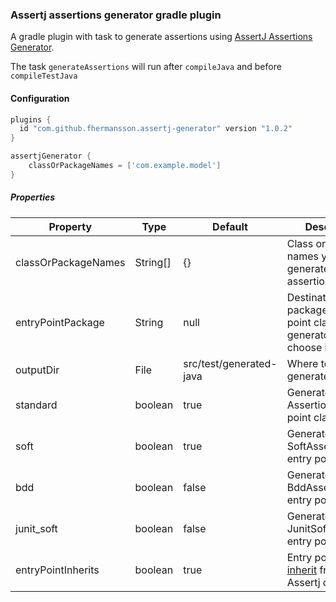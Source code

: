 ### Assertj assertions generator gradle plugin

A gradle plugin with task to generate assertions using [AssertJ Assertions Generator](http://joel-costigliola.github.io/assertj/assertj-assertions-generator.html).

The task `generateAssertions` will  run after `compileJava` and before `compileTestJava`


#### Configuration
```groovy
plugins {
  id "com.github.fhermansson.assertj-generator" version "1.0.2"
}

assertjGenerator {
    classOrPackageNames = ['com.example.model']
}
```

##### Properties

| Property | Type | Default | Description |
| -------- | ---- | ------- | ------------|
|classOrPackageNames|String[]|{}|Class or package names you want to generate assertions for|
|entryPointPackage|String|null|Destination package for entry point classes. The generator will choose if null|
|outputDir|File|src/test/generated-java|Where to put the generated classes|
|standard|boolean|true|Generate Assertions entry point class|
|soft|boolean|true|Generate SoftAssertions entry point class|
|bdd|boolean|false|Generate BddAssertions entry point class|
|junit_soft|boolean|false|Generate JunitSoftAssertions entry point class|
|entryPointInherits|boolean|true|Entry point classes [inherit](http://joel-costigliola.github.io/assertj/assertj-core-custom-assertions.html#single-assertion-entry-point) from core Assertj classes|

